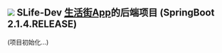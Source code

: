 ## _![](https://upload-images.jianshu.io/upload_images/14511997-ac105e36e219f00e.png)_ SLife-Dev [生活街App](https://github.com/pjqdyd/UniApp-SLife)的后端项目 (SpringBoot 2.1.4.RELEASE)

(项目初始化...)

